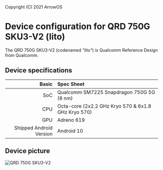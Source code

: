 Copyright (C) 2021 ArrowOS

Device configuration for QRD 750G SKU3-V2 (lito)
=========================================

The QRD 750G SKU3-V2 (codenamed _"lito"_) is Qualcomm Reference Design from Qualcomm.

## Device specifications

Basic   | Spec Sheet
-------:|:-------------------------
SoC     | Qualcomm SM7225 Snapdragon 750G 5G (8 nm)
CPU     | Octa-core (2x2.2 GHz Kryo 570 & 6x1.8 GHz Kryo 570)
GPU     | Adreno 619
Shipped Android Version | Android 10

## Device picture

![QRD 750G SKU3-V2](https://www.qualcomm.com/content/dam/qcomm-martech/dm-assets/documents/snapdragon_750g_5g_qrd_-_front_facing.png "QRD 750G SKU3-V2")
